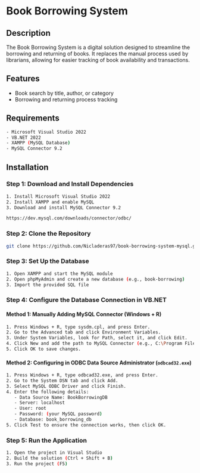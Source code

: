 # Book Borrowing System

## Description
The Book Borrowing System is a digital solution designed to streamline the borrowing and returning of books. It replaces the manual process used by librarians, allowing for easier tracking of book availability and transactions.

## Features
- Book search by title, author, or category
- Borrowing and returning process tracking

## Requirements
```sh
- Microsoft Visual Studio 2022
- VB.NET 2022
- XAMPP (MySQL Database)
- MySQL Connector 9.2
```

## Installation
### Step 1: Download and Install Dependencies
```sh
1. Install Microsoft Visual Studio 2022
2. Install XAMPP and enable MySQL
3. Download and install MySQL Connector 9.2
```

```sh
https://dev.mysql.com/downloads/connector/odbc/
```

### Step 2: Clone the Repository
```sh
git clone https://github.com/Nicladeras97/book-borrowing-system-mysql.git
```

### Step 3: Set Up the Database
```sh
1. Open XAMPP and start the MySQL module
2. Open phpMyAdmin and create a new database (e.g., book-borrowing)
3. Import the provided SQL file 
```

### Step 4: Configure the Database Connection in VB.NET
#### Method 1: Manually Adding MySQL Connector (Windows + R)
```sh
1. Press Windows + R, type sysdm.cpl, and press Enter.
2. Go to the Advanced tab and click Environment Variables.
3. Under System Variables, look for Path, select it, and click Edit.
4. Click New and add the path to MySQL Connector (e.g., C:\Program Files (x86)\MySQL\Connector NET 9.2\).
5. Click OK to save changes.
```

#### Method 2: Configuring in ODBC Data Source Administrator (`odbcad32.exe`)
```sh
1. Press Windows + R, type odbcad32.exe, and press Enter.
2. Go to the System DSN tab and click Add.
3. Select MySQL ODBC Driver and click Finish.
4. Enter the following details:
   - Data Source Name: BookBorrowingDB
   - Server: localhost
   - User: root
   - Password: (your MySQL password)
   - Database: book_borrowing_db
5. Click Test to ensure the connection works, then click OK.
```

### Step 5: Run the Application
```sh
1. Open the project in Visual Studio
2. Build the solution (Ctrl + Shift + B)
3. Run the project (F5)
```
